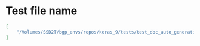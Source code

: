 # Test file name

```json
[
    "/Volumes/SSD2T/bgp_envs/repos/keras_9/tests/test_doc_auto_generation.py"
]
```
